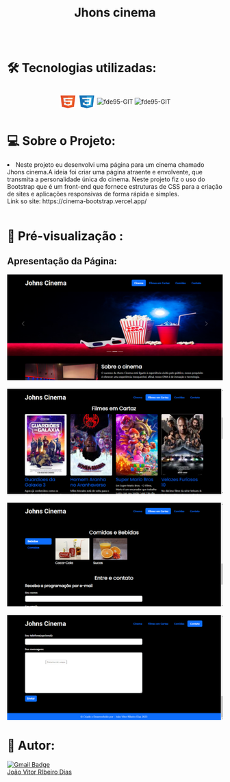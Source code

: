 # <div align="center">Jhons cinema</div>
<div align='center'><img align="center" src="https://i.gifer.com/origin/7a/7ac7a2631f6ff16ec44c0827cbc2a72f.gif" alt=""></img></div>
<br>

# 🛠 Tecnologias utilizadas:
<br>
<div style="display: inline_block">
  <div align="center">
  <img align="center" alt="fde95-HTML" height="30" width="40" src="https://raw.githubusercontent.com/devicons/devicon/master/icons/html5/html5-original.svg">
   <img align="center" alt="fde95-CSS" height="30" width="40" src="https://raw.githubusercontent.com/devicons/devicon/master/icons/css3/css3-original.svg">
  <img align="center" alt="fde95-GIT" height="30" width="40" src="https://cdn.jsdelivr.net/gh/devicons/devicon/icons/git/git-original.svg">
  <img align="center" alt="fde95-GIT" height="30" width="40" src="https://camo.githubusercontent.com/c76217244e1b3700a87058abf858e20a313b06dfadd972121d0d42de5bd20fa5/68747470733a2f2f63646e2e6a7364656c6976722e6e65742f67682f64657669636f6e732f64657669636f6e2f69636f6e732f626f6f7473747261702f626f6f7473747261702d6f726967696e616c2e737667">

</div>
<br>

# 💻  Sobre o Projeto:
<li>Neste projeto eu desenvolvi uma página para um cinema chamado Jhons cinema.A ideia foi criar uma página atraente e envolvente, que transmita a personalidade única do cinema. Neste projeto fiz o uso do Bootstrap que é um front-end que fornece estruturas de CSS para a criação de sites e aplicações responsivas de forma rápida e simples. 
</br>
Link so site: https://cinema-bootstrap.vercel.app/</li>
</br>

# 🎨 Pré-visualização :
## Apresentação da Página:
<img  src="midia.readme/1.png">
<br> <br>
<img  src="midia.readme/2.png">
<br> <br>
<img  src="midia.readme/3.png">
<br> <br>
<img  src="midia.readme/4.png">

# 🦸 Autor:
[![Gmail Badge](https://img.shields.io/badge/-joaovitordias.2b@gmail.com-c14438?style=flat-square&logo=Gmail&logoColor=white&link=mailto:joaovitordias.2b@gmail.com)](mailto:joaovitordias.2b@gmail.com)
<br/>
<a href="https://www.linkedin.com/in/jo%C3%A3o-vitor-ribeiro-dias-339a56258/" target="_blank">João Vitor RIbeiro Dias</a>
